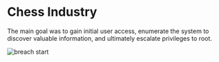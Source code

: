 # Chess Industry
The main goal was to gain initial user access, enumerate the system to discover valuable information, and ultimately escalate privileges to root.

![breach start](https://github.com/hw-hwh/CTF/blob/main/TryHackMe_CTF/2025_TryHackMe-CTF%20Industrial%20Intrusion/Chess%20Industry/images/image.webp)
<br>
